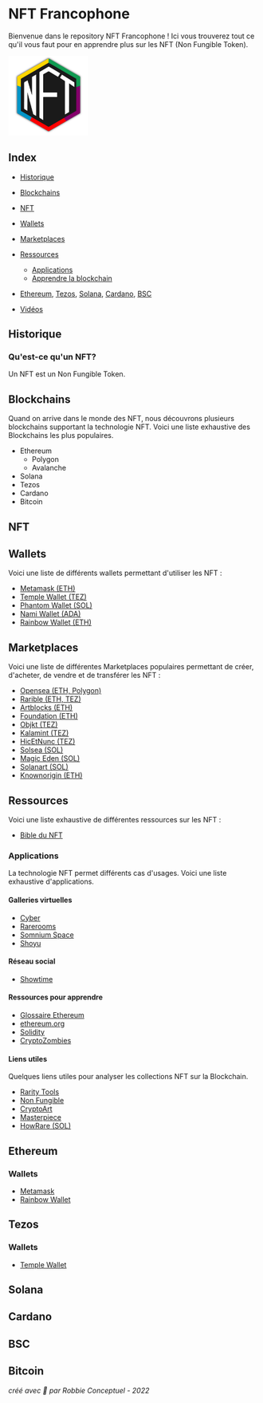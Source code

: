 # NFT Francophone

Bienvenue dans le repository NFT Francophone ! Ici vous trouverez tout ce qu'il vous faut pour en apprendre plus sur les NFT (Non Fungible Token).

 <img src="https://github.com/RobbieConceptuel/NFT-Francophone/blob/main/NFT-Francophone.png" width="160">

## Index

- [Historique](#historique)
- [Blockchains](#blockchains)
- [NFT](#nft)
- [Wallets](#wallets)
- [Marketplaces](#marketplaces)
- [Ressources](#ressources)
  - [Applications](#applications)
  - [Apprendre la blockchain](#ressources-pour-apprendre)

- [Ethereum](#ethereum), [Tezos](#tezos), [Solana](#solana), [Cardano](#cardano), [BSC](#bsc)
  
- [Vidéos](#vidéos)

## Historique

### Qu'est-ce qu'un NFT?

Un NFT est un Non Fungible Token.

## Blockchains

Quand on arrive dans le monde des NFT, nous découvrons plusieurs blockchains supportant la technologie NFT. Voici une liste exhaustive des Blockchains les plus populaires.

- Ethereum
  - Polygon
  - Avalanche
- Solana
- Tezos
- Cardano
- Bitcoin

## NFT

## Wallets

Voici une liste de différents wallets permettant d'utiliser les NFT :

- [Metamask (ETH)](https://metamask.io/)
- [Temple Wallet (TEZ)](https://templewallet.com/)
- [Phantom Wallet (SOL)](https://phantom.app/)
- [Nami Wallet (ADA)](https://namiwallet.io/)
- [Rainbow Wallet (ETH)](https://rainbow.me/)

## Marketplaces

Voici une liste de différentes Marketplaces populaires permettant de créer, d'acheter, de vendre et de transférer les NFT :

- [Opensea (ETH, Polygon)](https://opensea.io/)
- [Rarible (ETH, TEZ)](https://rarible.com/)
- [Artblocks (ETH)](https://artblocks.io/)
- [Foundation (ETH)](https://foundation.app/)
- [Objkt (TEZ)](https://objkt.com/)
- [Kalamint (TEZ)](https://kalamint.io/)
- [HicEtNunc (TEZ)](https://www.hicetnunc.art/)
- [Solsea (SOL)](https://solsea.io/)
- [Magic Eden (SOL)](https://magiceden.io/)
- [Solanart (SOL)](https://solanart.io/)
- [Knownorigin (ETH)](https://knownorigin.io/)

## Ressources

Voici une liste exhaustive de différentes ressources sur les NFT :

- [Bible du NFT](https://blog.opensea.io/guides/non-fungible-tokens/)

### Applications

La technologie NFT permet différents cas d'usages. Voici une liste exhaustive d'applications.

#### Galleries virtuelles

- [Cyber](https://cyber.xyz/)
- [Rarerooms](https://www.rarerooms.io/)
- [Somnium Space](https://somniumspace.com/)
- [Shoyu](https://www.shoyunft.com/metaverse)

#### Réseau social

- [Showtime](https://showtime.io/)

#### Ressources pour apprendre

- [Glossaire Ethereum](https://ethereum.org/fr/glossary/)
- [ethereum.org](https://ethereum.org/fr/developers/)
- [Solidity](https://soliditylang.org/)
- [CryptoZombies](https://cryptozombies.io/)

#### Liens utiles

Quelques liens utiles pour analyser les collections NFT sur la Blockchain.

- [Rarity Tools](https://rarity.tools/)
- [Non Fungible](https://nonfungible.com/)
- [CryptoArt](https://cryptoart.io/)
- [Masterpiece](https://masterpiece.so/)
- [HowRare (SOL)](https://howrare.is/)

## Ethereum

### Wallets

- [Metamask](https://metamask.io/)
- [Rainbow Wallet](https://rainbow.me/)


## Tezos

### Wallets

- [Temple Wallet](https://templewallet.com/)

## Solana

## Cardano

## BSC

## Bitcoin


*créé avec :sparkling_heart: par Robbie Conceptuel - 2022*
